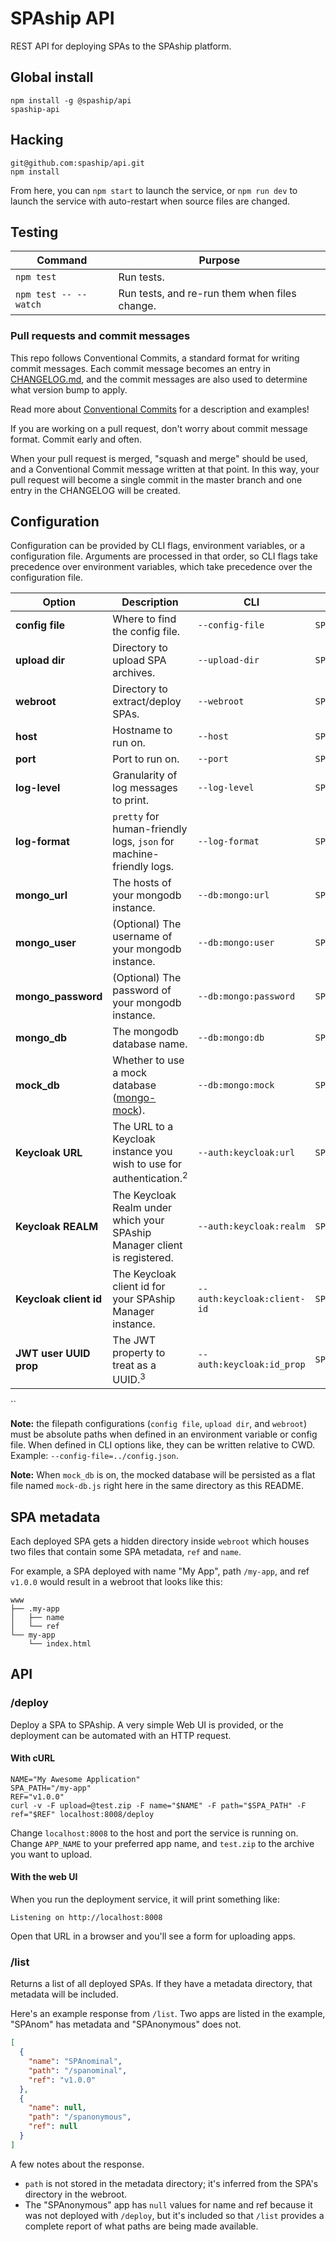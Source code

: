 # SPAship API

REST API for deploying SPAs to the SPAship platform.

## Global install

```
npm install -g @spaship/api
spaship-api
```

## Hacking

```
git@github.com:spaship/api.git
npm install
```

From here, you can `npm start` to launch the service, or `npm run dev` to launch the service with auto-restart when source files are changed.

## Testing

| Command               | Purpose                                       |
| --------------------- | --------------------------------------------- |
| `npm test`            | Run tests.                                    |
| `npm test -- --watch` | Run tests, and re-run them when files change. |

### Pull requests and commit messages

This repo follows Conventional Commits, a standard format for writing commit messages. Each commit message becomes an entry in [CHANGELOG.md](./CHANGELOG.md), and the commit messages are also used to determine what version bump to apply.

Read more about [Conventional Commits](https://www.conventionalcommits.org) for a description and examples!

If you are working on a pull request, don't worry about commit message format. Commit early and often.

When your pull request is merged, "squash and merge" should be used, and a Conventional Commit message written at that point. In this way, your pull request will become a single commit in the master branch and one entry in the CHANGELOG will be created.

## Configuration

Configuration can be provided by CLI flags, environment variables, or a configuration file. Arguments are processed in that order, so CLI flags take precedence over environment variables, which take precedence over the configuration file.

| Option                 | Description                                                                    | CLI                         | Env                                | config.json              | Default                                        |
| ---------------------- | ------------------------------------------------------------------------------ | --------------------------- | ---------------------------------- | ------------------------ | ---------------------------------------------- |
| **config file**        | Where to find the config file.                                                 | `--config-file`             | `SPASHIP_API_CONFIG_FILE`          | N/A                      | none                                           |
| **upload dir**         | Directory to upload SPA archives.                                              | `--upload-dir`              | `SPASHIP_UPLOAD_DIR`               | `"upload_dir"`           | `/tmp/spaship_uploads`                         |
| **webroot**            | Directory to extract/deploy SPAs.                                              | `--webroot`                 | `SPASHIP_WEBROOT`                  | `"webroot"`              | `/var/www`                                     |
| **host**               | Hostname to run on.                                                            | `--host`                    | `SPASHIP_HOST`                     | `"host"`                 | `localhost`                                    |
| **port**               | Port to run on.                                                                | `--port`                    | `SPASHIP_API_PORT`                 | `"port"`                 | `8008`                                         |
| **log-level**          | Granularity of log messages to print.                                          | `--log-level`               | `SPASHIP_LOG_LEVEL`                | `"log_level"`            | `info`                                         |
| **log-format**         | `pretty` for human-friendly logs, `json` for machine-friendly logs.            | `--log-format`              | `SPASHIP_LOG_FORMAT`               | `"log_format"`           | `pretty`                                       |
| **mongo_url**          | The hosts of your mongodb instance.                                            | `--db:mongo:url`            | `SPASHIP_DB__MONGO__URL`           | `"db.mongo.url"`         | `"localhost:27017"`                            |
| **mongo_user**         | (Optional) The username of your mongodb instance.                              | `--db:mongo:user`           | `SPASHIP_DB__MONGO__USER`          | `"db.mongo.user"`        | `null`                                         |
| **mongo_password**     | (Optional) The password of your mongodb instance.                              | `--db:mongo:password`       | `SPASHIP_DB__MONGO__PASSWORD`      | `"db.mongo.password"`    | `null`                                         |
| **mongo_db**           | The mongodb database name.                                                     | `--db:mongo:db`             | `SPASHIP_DB__MONGO__DB`            | `"db.mongo.db"`          | `"spaship"`                                    |
| **mock_db**            | Whether to use a mock database ([mongo-mock][mongo-mock]).                     | `--db:mongo:mock`           | `SPASHIP_DB__MONGO__MOCK`          | `"db.mongo.mock"`        | `true`, except when `NODE_ENV == "production"` |
| **Keycloak URL**       | The URL to a Keycloak instance you wish to use for authentication.<sup>2</sup> | `--auth:keycloak:url`       | `SPASHIP_AUTH__KEYCLOAK__URL`      | `auth.keycloak.url`      | none                                           |
| **Keycloak REALM**     | The Keycloak Realm under which your SPAship Manager client is registered.      | `--auth:keycloak:realm`     | `SPASHIP_AUTH__KEYCLOAK__REALM`    | `auth.keycloak.realm`    | none                                           |
| **Keycloak client id** | The Keycloak client id for your SPAship Manager instance.                      | `--auth:keycloak:client-id` | `SPASHIP_AUTH__KEYCLOAK__CLIENTID` | `auth.keycloak.clientid` | none                                           |
| **JWT user UUID prop** | The JWT property to treat as a UUID.<sup>3</sup>                               | `--auth:keycloak:id_prop`   | `SPASHIP_AUTH__KEYCLOAK__ID_PROP`  | `auth.keycloak.id_prop`  | `"sub"` <sup>4</sup>                           |

``

**Note:** the filepath configurations (`config file`, `upload dir`, and `webroot`) must be absolute paths when defined in an environment variable or config file. When defined in CLI options like, they can be written relative to CWD. Example: `--config-file=../config.json`.

**Note:** When `mock_db` is on, the mocked database will be persisted as a flat file named `mock-db.js` right here in the same directory as this README.

## SPA metadata

Each deployed SPA gets a hidden directory inside `webroot` which houses two files that contain some SPA metadata, `ref` and `name`.

For example, a SPA deployed with name "My App", path `/my-app`, and ref `v1.0.0` would result in a webroot that looks like this:

```
www
├── .my-app
│   ├── name
│   └── ref
└── my-app
    └── index.html
```

## API

### /deploy

Deploy a SPA to SPAship. A very simple Web UI is provided, or the deployment can be automated with an HTTP request.

#### With cURL

```
NAME="My Awesome Application"
SPA_PATH="/my-app"
REF="v1.0.0"
curl -v -F upload=@test.zip -F name="$NAME" -F path="$SPA_PATH" -F ref="$REF" localhost:8008/deploy
```

Change `localhost:8008` to the host and port the service is running on. Change `APP_NAME` to your preferred app name, and `test.zip` to the archive you want to upload.

#### With the web UI

When you run the deployment service, it will print something like:

`Listening on http://localhost:8008`

Open that URL in a browser and you'll see a form for uploading apps.

### /list

Returns a list of all deployed SPAs. If they have a metadata directory, that metadata will be included.

Here's an example response from `/list`. Two apps are listed in the example, "SPAnom" has metadata and "SPAnonymous" does not.

```json
[
  {
    "name": "SPAnominal",
    "path": "/spanominal",
    "ref": "v1.0.0"
  },
  {
    "name": null,
    "path": "/spanonymous",
    "ref": null
  }
]
```

A few notes about the response.

- `path` is not stored in the metadata directory; it's inferred from the SPA's directory in the webroot.
- The "SPAnonymous" app has `null` values for name and ref because it was not deployed with `/deploy`, but it's included so that `/list` provides a complete report of what paths are being made available.

[mongo-mock]: https://github.com/williamkapke/mongo-mock
